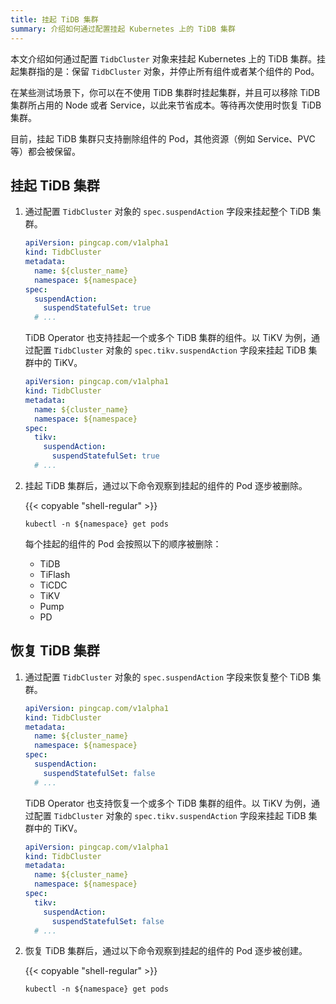 ```yaml
---
title: 挂起 TiDB 集群
summary: 介绍如何通过配置挂起 Kubernetes 上的 TiDB 集群
---
```


本文介绍如何通过配置 `TidbCluster` 对象来挂起 Kubernetes 上的 TiDB 集群。挂起集群指的是：保留 `TidbCluster` 对象，并停止所有组件或者某个组件的 Pod。

在某些测试场景下，你可以在不使用 TiDB 集群时挂起集群，并且可以移除 TiDB 集群所占用的 Node 或者 Service，以此来节省成本。等待再次使用时恢复 TiDB 集群。

目前，挂起 TiDB 集群只支持删除组件的 Pod，其他资源（例如 Service、PVC 等）都会被保留。

## 挂起 TiDB 集群

1. 通过配置 `TidbCluster` 对象的 `spec.suspendAction` 字段来挂起整个 TiDB 集群。
   
    ```yaml
    apiVersion: pingcap.com/v1alpha1
    kind: TidbCluster
    metadata:
      name: ${cluster_name}
      namespace: ${namespace}
    spec:
      suspendAction:
        suspendStatefulSet: true
      # ...
    ```

    TiDB Operator 也支持挂起一个或多个 TiDB 集群的组件。以 TiKV 为例，通过配置 `TidbCluster` 对象的 `spec.tikv.suspendAction` 字段来挂起 TiDB 集群中的 TiKV。

    ```yaml
    apiVersion: pingcap.com/v1alpha1
    kind: TidbCluster
    metadata:
      name: ${cluster_name}
      namespace: ${namespace}
    spec:
      tikv:
        suspendAction:
          suspendStatefulSet: true
      # ...
    ``` 

2. 挂起 TiDB 集群后，通过以下命令观察到挂起的组件的 Pod 逐步被删除。
   
    {{< copyable "shell-regular" >}}
    
    ```shell
    kubectl -n ${namespace} get pods
    ```

    每个挂起的组件的 Pod 会按照以下的顺序被删除：

    * TiDB
    * TiFlash
    * TiCDC
    * TiKV
    * Pump
    * PD
  
## 恢复 TiDB 集群

1. 通过配置 `TidbCluster` 对象的 `spec.suspendAction` 字段来恢复整个 TiDB 集群。

    ```yaml
    apiVersion: pingcap.com/v1alpha1
    kind: TidbCluster
    metadata:
      name: ${cluster_name}
      namespace: ${namespace}
    spec:
      suspendAction:
        suspendStatefulSet: false
      # ...
    ```
  
    TiDB Operator 也支持恢复一个或多个 TiDB 集群的组件。以 TiKV 为例，通过配置 `TidbCluster` 对象的 `spec.tikv.suspendAction` 字段来挂起 TiDB 集群中的 TiKV。

    ```yaml
    apiVersion: pingcap.com/v1alpha1
    kind: TidbCluster
    metadata:
      name: ${cluster_name}
      namespace: ${namespace}
    spec:
      tikv:
        suspendAction:
          suspendStatefulSet: false
      # ...
    ``` 

2. 恢复 TiDB 集群后，通过以下命令观察到挂起的组件的 Pod 逐步被创建。
   
    {{< copyable "shell-regular" >}}
    
    ```shell
    kubectl -n ${namespace} get pods
    ```